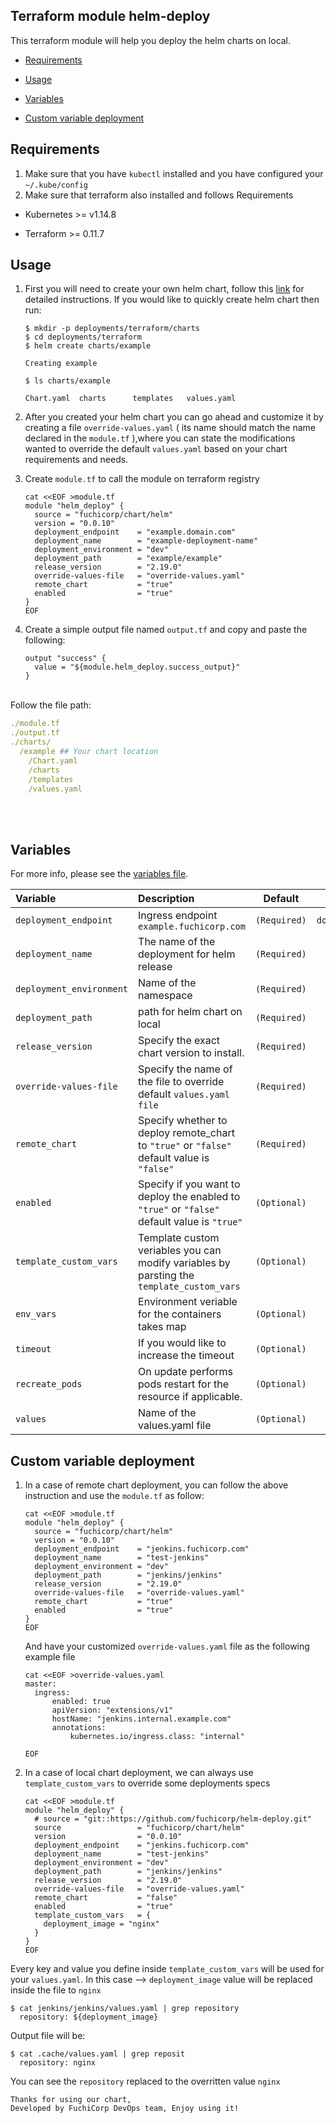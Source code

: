 ## Terraform module helm-deploy

This terraform module will help you deploy the helm charts on local.

- [Requirements](#Requirements)

- [Usage](#usage)

- [Variables](#variables)

- [Custom variable deployment](#custom-variable-deployment)

## Requirements
1. Make sure that you have `kubectl` installed and you have configured your `~/.kube/config` 
2. Make sure that terraform also installed and follows Requirements

  * Kubernetes  >=  v1.14.8

  * Terraform >= 0.11.7


## Usage

1. First you will need to create your own helm chart, follow this [link](https://docs.bitnami.com/kubernetes/how-to/create-your-first-helm-chart/) for detailed instructions. If you would like to quickly create helm chart then run:

    ```
    $ mkdir -p deployments/terraform/charts  
    $ cd deployments/terraform
    $ helm create charts/example

    Creating example

    $ ls charts/example

    Chart.yaml  charts      templates   values.yaml
    ```

2. After you created your helm chart you can go ahead and customize it by creating a file `override-values.yaml` ( its name should match the name declared in the `module.tf` ),where you can state the modifications wanted to override the default `values.yaml` based on your chart requirements and needs. 

3. Create `module.tf` to call the module on terraform registry

    ```
    cat <<EOF >module.tf
    module "helm_deploy" {
      source = "fuchicorp/chart/helm"
      version = "0.0.10"
      deployment_endpoint    = "example.domain.com"
      deployment_name        = "example-deployment-name"
      deployment_environment = "dev"
      deployment_path        = "example/example"      
      release_version        = "2.19.0"
      override-values-file   = "override-values.yaml"
      remote_chart           = "true"
      enabled                = "true"
    }
    EOF
    ```
4. Create a simple output file named `output.tf` and copy and paste the following:
    ```
    output "success" {
      value = "${module.helm_deploy.success_output}"
    }
    ```


<br>Follow the file path:
```yaml
./module.tf
./output.tf
./charts/
  /example ## Your chart location 
    /Chart.yaml
    /charts
    /templates
    /values.yaml
```
<br><br>

## Variables

For more info, please see the [variables file](variables.tf).

| Variable                 | Description                                                                                 | Default      | Type            |
| :----------------------- | :------------------------------------------------------------------------------------------ | :----------: | :-------------: |
| `deployment_endpoint`    | Ingress endpoint `example.fuchicorp.com`                                                    | `(Required)` | `domain/string` |
| `deployment_name`        | The name of the deployment for helm release                                                 | `(Required)` | `string`        |
| `deployment_environment` | Name of the namespace                                                                       | `(Required)` | `string`        |
| `deployment_path`        | path for helm chart on local                                                                | `(Required)` | `string`        |
| `release_version`        | Specify the exact chart version to install.                                                 | `(Required)` | `string`        |
| `override-values-file`   | Specify the name of the file to override default `values.yaml file`                         | `(Required)` | `string`        |
| `remote_chart`           | Specify whether to deploy remote_chart to `"true"` or `"false"` default value is `"false"`  | `(Required)` | `bool`          |
| `enabled`                | Specify if you want to deploy the enabled to `"true"` or `"false"` default value is `"true"`| `(Optional)` | `bool`          |
| `template_custom_vars`   | Template custom veriables you can modify variables by parsting the `template_custom_vars`   | `(Optional)` | `map`           |
| `env_vars`               | Environment veriable for the containers takes map                                           | `(Optional)` | `map`           |
| `timeout`                | If you would like to increase the timeout                                                   | `(Optional)` | `number`        |
| `recreate_pods`          | On update performs pods restart for the resource if applicable.                             | `(Optional)` | `bool`          |       
| `values`                 | Name of the values.yaml file                                                                | `(Optional)` | `string`        |



## Custom variable deployment 
1. In a case of remote chart deployment, you can follow the above instruction and use the `module.tf` as follow:
    ```
    cat <<EOF >module.tf
    module "helm_deploy" {
      source = "fuchicorp/chart/helm"
      version = "0.0.10"
      deployment_endpoint    = "jenkins.fuchicorp.com"
      deployment_name        = "test-jenkins"
      deployment_environment = "dev"
      deployment_path        = "jenkins/jenkins"   
      release_version        = "2.19.0"
      override-values-file   = "override-values.yaml"
      remote_chart           = "true"
      enabled                = "true"
    }
    EOF
    ```
    And have your customized `override-values.yaml` file as the following example file 

    ```
    cat <<EOF >override-values.yaml
    master:
      ingress:
          enabled: true
          apiVersion: "extensions/v1"
          hostName: "jenkins.internal.example.com"
          annotations:
              kubernetes.io/ingress.class: "internal"

    EOF
    ```

2. In a case of local chart deployment, we can always use `template_custom_vars` to override some deployments specs

    ```
    cat <<EOF >module.tf
    module "helm_deploy" {
      # source = "git::https://github.com/fuchicorp/helm-deploy.git"
      source                 = "fuchicorp/chart/helm"
      version                = "0.0.10"
      deployment_endpoint    = "jenkins.fuchicorp.com"
      deployment_name        = "test-jenkins"
      deployment_environment = "dev"
      deployment_path        = "jenkins/jenkins"
      release_version        = "2.19.0"
      override-values-file   = "override-values.yaml"
      remote_chart           = "false"
      enabled                = "true"
      template_custom_vars   = {
        deployment_image = "nginx"
      }
    }
    EOF
    ```

Every key and value you define inside `template_custom_vars` will be used for your `values.yaml`. 
In this case  --> `deployment_image` value will be replaced inside the file to `nginx` 

```
$ cat jenkins/jenkins/values.yaml | grep repository   
  repository: ${deployment_image}
```

Output file will be: 

```
$ cat .cache/values.yaml | grep reposit
  repository: nginx
```

You can see the `repository` replaced to the overritten value `nginx`

```
Thanks for using our chart,
Developed by FuchiCorp DevOps team, Enjoy using it! 
```
